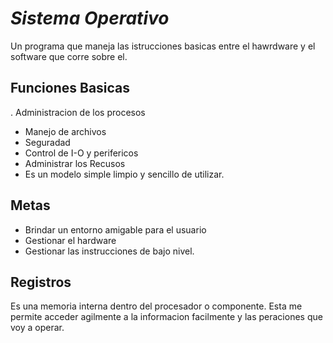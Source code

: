 # ***Sistema Operativo***
Un programa que maneja las istrucciones basicas entre el hawrdware y el software que corre sobre el.
## Funciones Basicas
. Administracion de los procesos
- Manejo de archivos
- Seguradad
- Control de I-O y perifericos
- Administrar los Recusos
- Es un modelo simple limpio y sencillo de utilizar.


## Metas
- Brindar un entorno amigable para el usuario
- Gestionar el hardware
- Gestionar las instrucciones de bajo nivel.
## Registros
Es una memoria interna dentro del procesador o componente. Esta me permite acceder agilmente a la informacion facilmente y las peraciones que voy a operar.

